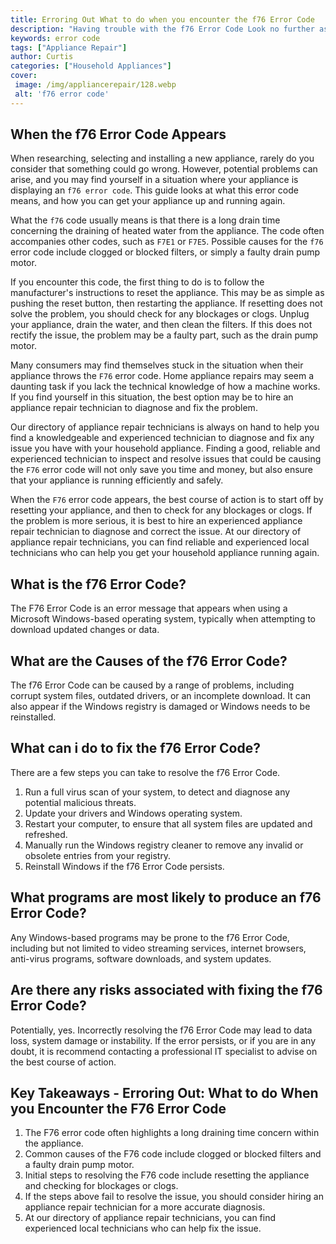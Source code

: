 ```yaml
---
title: Erroring Out What to do when you encounter the f76 Error Code
description: "Having trouble with the f76 Error Code Look no further as this blog post breaks down the source of the error and how you can go about solving it"
keywords: error code
tags: ["Appliance Repair"]
author: Curtis
categories: ["Household Appliances"]
cover: 
 image: /img/appliancerepair/128.webp
 alt: 'f76 error code'
---
```

## When the f76 Error Code Appears

When researching, selecting and installing a new appliance, rarely do you consider that something could go wrong. However, potential problems can arise, and you may find yourself in a situation where your appliance is displaying an `f76 error code`. This guide looks at what this error code means, and how you can get your appliance up and running again. 

What the `f76` code usually means is that there is a long drain time concerning the draining of heated water from the appliance. The code often accompanies other codes, such as `F7E1` or `F7E5`. Possible causes for the `f76` error code include clogged or blocked filters, or simply a faulty drain pump motor.

If you encounter this code, the first thing to do is to follow the manufacturer's instructions to reset the appliance. This may be as simple as pushing the reset button, then restarting the appliance. If resetting does not solve the problem, you should check for any blockages or clogs. Unplug your appliance, drain the water, and then clean the filters. If this does not rectify the issue, the problem may be a faulty part, such as the drain pump motor.

Many consumers may find themselves stuck in the situation when their appliance throws the `F76` error code. Home appliance repairs may seem a daunting task if you lack the technical knowledge of how a machine works. If you find yourself in this situation, the best option may be to hire an appliance repair technician to diagnose and fix the problem.

Our directory of appliance repair technicians is always on hand to help you find a knowledgeable and experienced technician to diagnose and fix any issue you have with your household appliance. Finding a good, reliable and experienced technician to inspect and resolve issues that could be causing the `F76` error code will not only save you time and money, but also ensure that your appliance is running efficiently and safely. 

When the `F76` error code appears, the best course of action is to start off by resetting your appliance, and then to check for any blockages or clogs. If the problem is more serious, it is best to hire an experienced appliance repair technician to diagnose and correct the issue. At our directory of appliance repair technicians, you can find reliable and experienced local technicians who can help you get your household appliance running again.

## What is the f76 Error Code?

The F76 Error Code is an error message that appears when using a Microsoft Windows-based operating system, typically when attempting to download updated changes or data.

## What are the Causes of the f76 Error Code?

The f76 Error Code can be caused by a range of problems, including corrupt system files, outdated drivers, or an incomplete download. It can also appear if the Windows registry is damaged or Windows needs to be reinstalled. 

## What can i do to fix the f76 Error Code?

There are a few steps you can take to resolve the f76 Error Code.

1. Run a full virus scan of your system, to detect and diagnose any potential malicious threats. 
2. Update your drivers and Windows operating system.
3. Restart your computer, to ensure that all system files are updated and refreshed.
4. Manually run the Windows registry cleaner to remove any invalid or obsolete entries from your registry.
5. Reinstall Windows if the f76 Error Code persists. 

## What programs are most likely to produce an f76 Error Code?

Any Windows-based programs may be prone to the f76 Error Code, including but not limited to video streaming services, internet browsers, anti-virus programs, software downloads, and system updates. 

## Are there any risks associated with fixing the f76 Error Code?

Potentially, yes. Incorrectly resolving the f76 Error Code may lead to data loss, system damage or instability. If the error persists, or if you are in any doubt, it is recommend contacting a professional IT specialist to advise on the best course of action.

## Key Takeaways - Erroring Out: What to do When you Encounter the F76 Error Code 
1. The F76 error code often highlights a long draining time concern within the appliance.
2. Common causes of the F76 code include clogged or blocked filters and a faulty drain pump motor.
3. Initial steps to resolving the F76 code include resetting the appliance and checking for blockages or clogs.
4. If the steps above fail to resolve the issue, you should consider hiring an appliance repair technician for a more accurate diagnosis.
5. At our directory of appliance repair technicians, you can find experienced local technicians who can help fix the issue.
